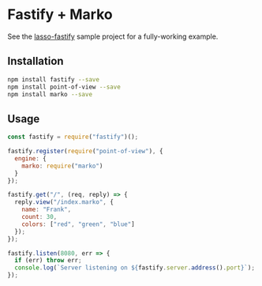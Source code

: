 # Fastify + Marko

See the [lasso-fastify](https://github.com/marko-js/examples/tree/master/examples/lasso-fastify) sample
project for a fully-working example.

## Installation

```bash
npm install fastify --save
npm install point-of-view --save
npm install marko --save
```

## Usage

```js
const fastify = require("fastify")();

fastify.register(require("point-of-view"), {
  engine: {
    marko: require("marko")
  }
});

fastify.get("/", (req, reply) => {
  reply.view("/index.marko", {
    name: "Frank",
    count: 30,
    colors: ["red", "green", "blue"]
  });
});

fastify.listen(8080, err => {
  if (err) throw err;
  console.log(`Server listening on ${fastify.server.address().port}`);
});
```
